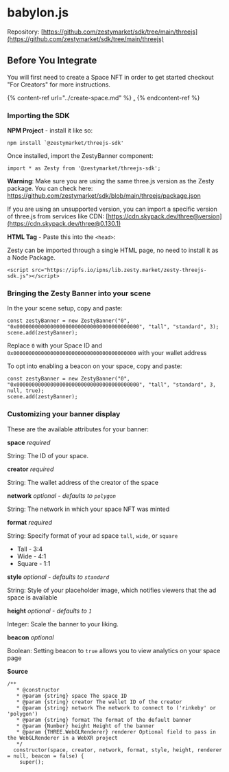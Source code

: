 # babylon.js

Repository: [https://github.com/zestymarket/sdk/tree/main/threejs](https://github.com/zestymarket/sdk/tree/main/threejs)

## Before You Integrate

You will first need to create a Space NFT in order to get started checkout "For Creators" for more instructions.

{% content-ref url="../create-space.md" %}
[.](./)
{% endcontent-ref %}

### Importing the SDK

**NPM Project** - install it like so:

```
npm install `@zestymarket/threejs-sdk'
```

Once installed, import the ZestyBanner component:

```
import * as Zesty from '@zestymarket/threejs-sdk';
```

**Warning**: Make sure you are using the same three.js version as the Zesty package. You can check here: https://github.com/zestymarket/sdk/blob/main/threejs/package.json

If you are using an unsupported version, you can import a specific version of three.js from services like CDN: [https://cdn.skypack.dev/three@version](https://cdn.skypack.dev/three@0.130.1)

**HTML Tag** - Paste this into the `<head>`:

Zesty can be imported through a single HTML page, no need to install it as a Node Package.

```
<script src="https://ipfs.io/ipns/lib.zesty.market/zesty-threejs-sdk.js"></script>
```

### Bringing the Zesty Banner into your scene

In the your scene setup, copy and paste:

```
const zestyBanner = new ZestyBanner("0", "0x0000000000000000000000000000000000000000", "tall", "standard", 3);
scene.add(zestyBanner);
```
Replace `0` with your Space ID and  `0x0000000000000000000000000000000000000000` with your wallet address

To opt into enabling a beacon on your space, copy and paste:

```
const zestyBanner = new ZestyBanner("0", "0x0000000000000000000000000000000000000000", "tall", "standard", 3, null, true);
scene.add(zestyBanner);
```

### Customizing your banner display

These are the available attributes for your banner:

**space**
*required*

String: The ID of your space.

**creator**
*required*

String: The wallet address of the creator of the space

**network**
*optional - defaults to `polygon`*

String: The network in which your space NFT was minted

**format**
*required*

String: Specify format of your ad space `tall`, `wide`, or `square`

- Tall - 3:4
- Wide - 4:1
- Square - 1:1

**style**
*optional - defaults to `standard`*

String: Style of your placeholder image, which notifies viewers that the ad space is available

**height**
*optional - defaults to `1`*

Integer: Scale the banner to your liking.

**beacon**
*optional*

Boolean: Setting beacon to `true` allows you to view analytics on your space page

**Source**

```
/**
   * @constructor
   * @param {string} space The space ID
   * @param {string} creator The wallet ID of the creator
   * @param {string} network The network to connect to ('rinkeby' or 'polygon')
   * @param {string} format The format of the default banner
   * @param {Number} height Height of the banner
   * @param {THREE.WebGLRenderer} renderer Optional field to pass in the WebGLRenderer in a WebXR project
   */
  constructor(space, creator, network, format, style, height, renderer = null, beacon = false) {
    super();
```